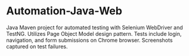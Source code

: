 # Automation-Java-Web
Java Maven project for automated testing with Selenium WebDriver and TestNG. Utilizes Page Object Model design pattern. Tests include login, navigation, and form submissions on Chrome browser. Screenshots captured on test failures.
